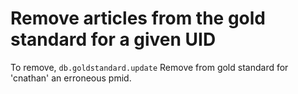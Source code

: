 # Remove articles from the gold standard for a given UID

To remove, `db.goldstandard.update` Remove from gold standard for 'cnathan' an erroneous pmid.